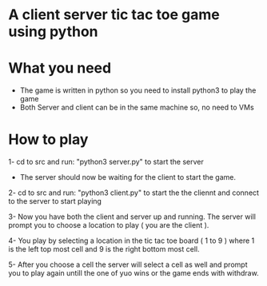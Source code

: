 # A client server tic tac toe game using python

# What you need 
- The game is written in python so you need to install python3 to play the game
- Both Server and client can be in the same machine so, no need to VMs

# How to play
1- cd to src  and run:  "python3 server.py" to start the server

 * The server should now be waiting for the client to start the game. 
 
 
2-  cd to src and run:  "python3 client.py" to start the the cliennt and connect to the server to start playing


3- Now you have both the client and server up and running. The server will prompt you to choose a location to play ( you are the client ). 

4- You play by selecting a location in the tic tac toe board ( 1 to 9 ) where 1 is the left top most cell and 9 is the right bottom most cell. 

5- After you choose a cell the server will select a cell as well and prompt you to play again untill the one of yuo wins or the game ends with withdraw. 

